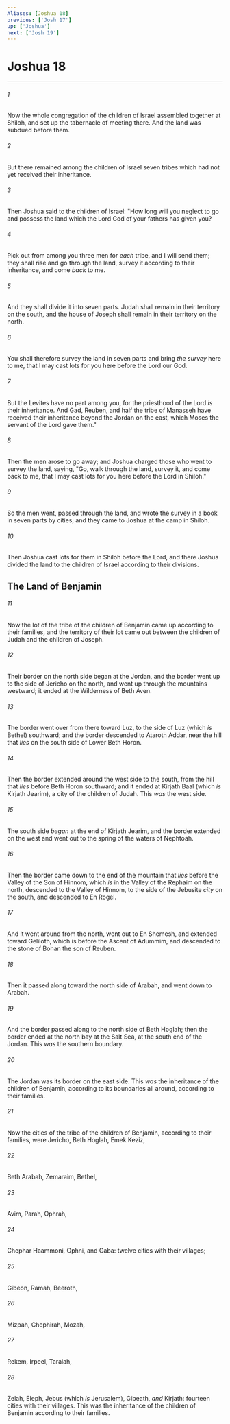 ```yaml
---
Aliases: [Joshua 18]
previous: ['Josh 17']
up: ['Joshua']
next: ['Josh 19']
---
```

# Joshua 18

***


###### 1 
Now the whole congregation of the children of Israel assembled together at Shiloh, and set up the tabernacle of meeting there. And the land was subdued before them. 

###### 2 
But there remained among the children of Israel seven tribes which had not yet received their inheritance. 

###### 3 
Then Joshua said to the children of Israel: "How long will you neglect to go and possess the land which the Lord God of your fathers has given you? 

###### 4 
Pick out from among you three men for _each_ tribe, and I will send them; they shall rise and go through the land, survey it according to their inheritance, and come _back_ to me. 

###### 5 
And they shall divide it into seven parts. Judah shall remain in their territory on the south, and the house of Joseph shall remain in their territory on the north. 

###### 6 
You shall therefore survey the land in seven parts and bring _the survey_ here to me, that I may cast lots for you here before the Lord our God. 

###### 7 
But the Levites have no part among you, for the priesthood of the Lord _is_ their inheritance. And Gad, Reuben, and half the tribe of Manasseh have received their inheritance beyond the Jordan on the east, which Moses the servant of the Lord gave them." 

###### 8 
Then the men arose to go away; and Joshua charged those who went to survey the land, saying, "Go, walk through the land, survey it, and come back to me, that I may cast lots for you here before the Lord in Shiloh." 

###### 9 
So the men went, passed through the land, and wrote the survey in a book in seven parts by cities; and they came to Joshua at the camp in Shiloh. 

###### 10 
Then Joshua cast lots for them in Shiloh before the Lord, and there Joshua divided the land to the children of Israel according to their divisions.

## The Land of Benjamin 

###### 11 
Now the lot of the tribe of the children of Benjamin came up according to their families, and the territory of their lot came out between the children of Judah and the children of Joseph. 

###### 12 
Their border on the north side began at the Jordan, and the border went up to the side of Jericho on the north, and went up through the mountains westward; it ended at the Wilderness of Beth Aven. 

###### 13 
The border went over from there toward Luz, to the side of Luz (which _is_ Bethel) southward; and the border descended to Ataroth Addar, near the hill that _lies_ on the south side of Lower Beth Horon. 

###### 14 
Then the border extended around the west side to the south, from the hill that _lies_ before Beth Horon southward; and it ended at Kirjath Baal (which _is_ Kirjath Jearim), a city of the children of Judah. This _was_ the west side. 

###### 15 
The south side _began_ at the end of Kirjath Jearim, and the border extended on the west and went out to the spring of the waters of Nephtoah. 

###### 16 
Then the border came down to the end of the mountain that _lies_ before the Valley of the Son of Hinnom, which _is_ in the Valley of the Rephaim on the north, descended to the Valley of Hinnom, to the side of the Jebusite _city_ on the south, and descended to En Rogel. 

###### 17 
And it went around from the north, went out to En Shemesh, and extended toward Geliloth, which is before the Ascent of Adummim, and descended to the stone of Bohan the son of Reuben. 

###### 18 
Then it passed along toward the north side of Arabah, and went down to Arabah. 

###### 19 
And the border passed along to the north side of Beth Hoglah; then the border ended at the north bay at the Salt Sea, at the south end of the Jordan. This _was_ the southern boundary. 

###### 20 
The Jordan was its border on the east side. This _was_ the inheritance of the children of Benjamin, according to its boundaries all around, according to their families. 

###### 21 
Now the cities of the tribe of the children of Benjamin, according to their families, were Jericho, Beth Hoglah, Emek Keziz, 

###### 22 
Beth Arabah, Zemaraim, Bethel, 

###### 23 
Avim, Parah, Ophrah, 

###### 24 
Chephar Haammoni, Ophni, and Gaba: twelve cities with their villages; 

###### 25 
Gibeon, Ramah, Beeroth, 

###### 26 
Mizpah, Chephirah, Mozah, 

###### 27 
Rekem, Irpeel, Taralah, 

###### 28 
Zelah, Eleph, Jebus (which _is_ Jerusalem), Gibeath, _and_ Kirjath: fourteen cities with their villages. This was the inheritance of the children of Benjamin according to their families.

